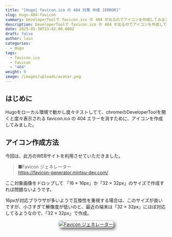 ```yaml
---
title: "[Hugo] favicon.ico の 404 対策 作成 [ERROR]"
slug: hugo-404-favicon
summary: DeveloperToolで favicon.ico の 404 が出るのでアイコンを作成してみました
description: DeveloperToolで favicon.ico の 404 が出るのでアイコンを作成してみました。
date: 2025-05-30T13:42:00.000Z
draft: false
author: lain
categories:
  - Hugo
tags:
  - favicon.ico
  - favicon
  - "404"
weight: 9
image: /images/uploads/avatar.png
---
```

## はじめに

Hugoをローカル環境で動かし度々テストしてて、chromeのDeveloperToolを開くと度々表示される favicon.ico の 404 エラーを消すために、アイコンを作成してみました。

## アイコン作成方法

今回は、此方のWEBサイトを利用させていただきました。

> ■Favicon ジェネレーター<br>
> <https://favicon-generator.mintsu-dev.com/>

ここ対象画像をドロップして 「16 × 16px」か「32 × 32px」のサイズで作成すれば問題ないようです。

16pxが対応ブラウザが多いようで互換性を重視する場合は、このサイズが良いですが、小さすぎて解像度が低いのと、最近の端末は「32 × 32px」にほぼ対応してるようなので、「32 × 32px」で作成。


<center>
 <a href="/images/uploads/favicon-generator.jpg" target="_blank">
<img src="/images/uploads/favicon-generator.jpg" alt="Favicon ジェネレーター"  loading="lazy" decoding="async" style="max-width:80%; height:auto; border:1px solid #ccc; border-radius:6px; box-shadow: 5px 5px 10px #666" />
</a>
</center>

